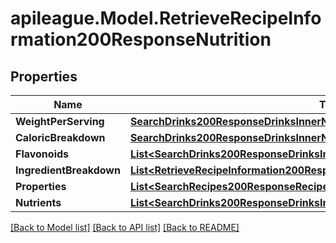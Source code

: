 # apileague.Model.RetrieveRecipeInformation200ResponseNutrition

## Properties

Name | Type | Description | Notes
------------ | ------------- | ------------- | -------------
**WeightPerServing** | [**SearchDrinks200ResponseDrinksInnerNutritionWeightPerServing**](SearchDrinks200ResponseDrinksInnerNutritionWeightPerServing.md) |  | [optional] 
**CaloricBreakdown** | [**SearchDrinks200ResponseDrinksInnerNutritionCaloricBreakdown**](SearchDrinks200ResponseDrinksInnerNutritionCaloricBreakdown.md) |  | [optional] 
**Flavonoids** | [**List&lt;SearchDrinks200ResponseDrinksInnerNutritionFlavonoidsInner&gt;**](SearchDrinks200ResponseDrinksInnerNutritionFlavonoidsInner.md) |  | [optional] 
**IngredientBreakdown** | [**List&lt;RetrieveRecipeInformation200ResponseNutritionIngredientBreakdownInner&gt;**](RetrieveRecipeInformation200ResponseNutritionIngredientBreakdownInner.md) |  | [optional] 
**Properties** | [**List&lt;SearchRecipes200ResponseRecipesInnerNutritionNutrientsInner&gt;**](SearchRecipes200ResponseRecipesInnerNutritionNutrientsInner.md) |  | [optional] 
**Nutrients** | [**List&lt;SearchDrinks200ResponseDrinksInnerNutritionNutrientsInner&gt;**](SearchDrinks200ResponseDrinksInnerNutritionNutrientsInner.md) |  | [optional] 

[[Back to Model list]](../README.md#documentation-for-models) [[Back to API list]](../README.md#documentation-for-api-endpoints) [[Back to README]](../README.md)

